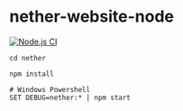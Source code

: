 # nether-website-node

[![Node.js CI](https://github.com/OliverRC/nether-website-node/actions/workflows/node.js.yml/badge.svg?branch=main)](https://github.com/OliverRC/nether-website-node/actions/workflows/node.js.yml)

    cd nether

    npm install

    # Windows Powershell
    SET DEBUG=nether:* | npm start 
